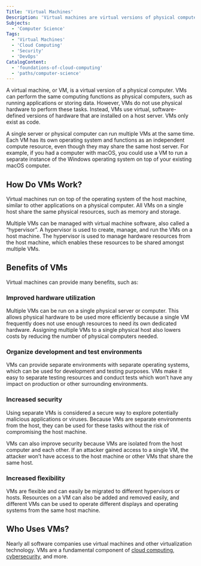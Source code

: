 ```yaml
---
Title: 'Virtual Machines'
Description: 'Virtual machines are virtual versions of physical computers.'
Subjects:
  - 'Computer Science'
Tags:
  - 'Virtual Machines'
  - 'Cloud Computing'
  - 'Security'
  - 'DevOps'
CatalogContent:
  - 'foundations-of-cloud-computing'
  - 'paths/computer-science'
---
```


A virtual machine, or VM, is a virtual version of a physical computer. VMs can perform the same computing functions as physical computers, such as running applications or storing data. However, VMs do not use physical hardware to perform these tasks. Instead, VMs use virtual, software-defined versions of hardware that are installed on a host server. VMs only exist as code.

A single server or physical computer can run multiple VMs at the same time. Each VM has its own operating system and functions as an independent compute resource, even though they may share the same host server. For example, if you had a computer with macOS, you could use a VM to run a separate instance of the Windows operating system on top of your existing macOS computer.

## How Do VMs Work?

Virtual machines run on top of the operating system of the host machine, similar to other applications on a physical computer. All VMs on a single host share the same physical resources, such as memory and storage.

Multiple VMs can be managed with virtual machine software, also called a “hypervisor”. A hypervisor is used to create, manage, and run the VMs on a host machine. The hypervisor is used to manage hardware resources from the host machine, which enables these resources to be shared amongst multiple VMs.

## Benefits of VMs

Virtual machines can provide many benefits, such as:

### Improved hardware utilization

Multiple VMs can be run on a single physical server or computer. This allows physical hardware to be used more efficiently because a single VM frequently does not use enough resources to need its own dedicated hardware. Assigning multiple VMs to a single physical host also lowers costs by reducing the number of physical computers needed.

### Organize development and test environments

VMs can provide separate environments with separate operating systems, which can be used for development and testing purposes. VMs make it easy to separate testing resources and conduct tests which won’t have any impact on production or other surrounding environments.

### Increased security

Using separate VMs is considered a secure way to explore potentially malicious applications or viruses. Because VMs are separate environments from the host, they can be used for these tasks without the risk of compromising the host machine.

VMs can also improve security because VMs are isolated from the host computer and each other. If an attacker gained access to a single VM, the attacker won’t have access to the host machine or other VMs that share the same host.

### Increased flexibility

VMs are flexible and can easily be migrated to different hypervisors or hosts. Resources on a VM can also be added and removed easily, and different VMs can be used to operate different displays and operating systems from the same host machine.

## Who Uses VMs?

Nearly all software companies use virtual machines and other virtualization technology. VMs are a fundamental component of [cloud computing](https://www.codecademy.com/resources/docs/general/cloud-computing), [cybersecurity](https://www.codecademy.com/resources/docs/general/cybersecurity), and more.
